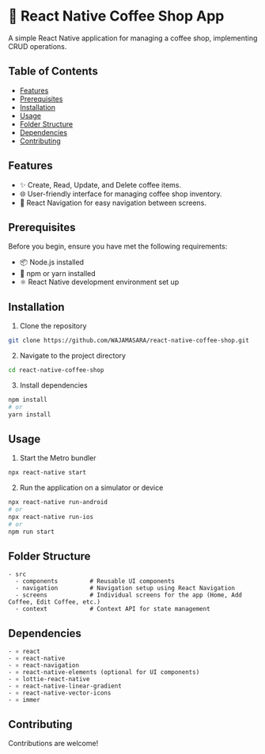 # 🚀 React Native Coffee Shop App

A simple React Native application for managing a coffee shop, implementing CRUD operations.

## Table of Contents
- [Features](#features)
- [Prerequisites](#prerequisites)
- [Installation](#installation)
- [Usage](#usage)
- [Folder Structure](#folder-structure)
- [Dependencies](#dependencies)
- [Contributing](#contributing)


## Features
- ✨ Create, Read, Update, and Delete coffee items.
- 🌐 User-friendly interface for managing coffee shop inventory.
- 🚦 React Navigation for easy navigation between screens.

## Prerequisites
Before you begin, ensure you have met the following requirements:
- 📦 Node.js installed
- 📝 npm or yarn installed
- ⚛️ React Native development environment set up

## Installation

1. Clone the repository
```bash
git clone https://github.com/WAJAMASARA/react-native-coffee-shop.git
```
2. Navigate to the project directory
```bash
cd react-native-coffee-shop
```
3. Install dependencies
```bash
npm install
# or
yarn install
```
## Usage

1. Start the Metro bundler
```bash
npx react-native start
```
2. Run the application on a simulator or device
```bash
npx react-native run-android
# or
npx react-native run-ios
# or
npm run start
```
## Folder Structure

```plaintext
- src
  - components         # Reusable UI components
  - navigation         # Navigation setup using React Navigation
  - screens            # Individual screens for the app (Home, Add Coffee, Edit Coffee, etc.)
  - context            # Context API for state management
```

## Dependencies

```plaintext
- ⚛️ react
- ⚛️ react-native
- ⚛️ react-navigation
- ⚛️ react-native-elements (optional for UI components)
- ⚛️ lottie-react-native
- ⚛️ react-native-linear-gradient
- ⚛️ react-native-vector-icons
- ⚛️ immer
```
## Contributing
Contributions are welcome!
